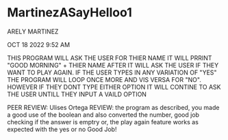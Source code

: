 # MartinezASayHelloo1
ARELY MARTINEZ

OCT 18 2022 9:52 AM

THIS PROGRAM WILL ASK THE USER FOR THIER NAME
IT WILL PRRINT "GOOD MORNING" + THIER NAME 
AFTER IT WILL ASK THE USER IF THEY WANT TO PLAY AGAIN. IF THE USER TYPES IN ANY VARIATION OF "YES" THE PROGRAM WILL LOOP ONCE MORE AND VIS VERSA FOR "NO". HOWEVER IF THEY DONT TYPE EITHER OPTION IT WILL CONTINE TO ASK THE USER UNTILL THEY INPUT A VAILD OPTION

PEER REVIEW: Ulises Ortega
REVIEW: the program as described, you made a good use of the boolean and also converted the number, good job checking if the answer is emptry or, the play again feature works as expected with the yes or no
Good Job!

